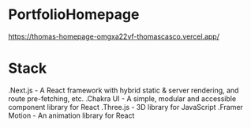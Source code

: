 # PortfolioHomepage
https://thomas-homepage-omgxa22vf-thomascasco.vercel.app/

# Stack 
.Next.js - A React framework with hybrid static & server rendering, and route pre-fetching, etc.
.Chakra UI - A simple, modular and accessible component library for React
.Three.js - 3D library for JavaScript
.Framer Motion - An animation library for React
